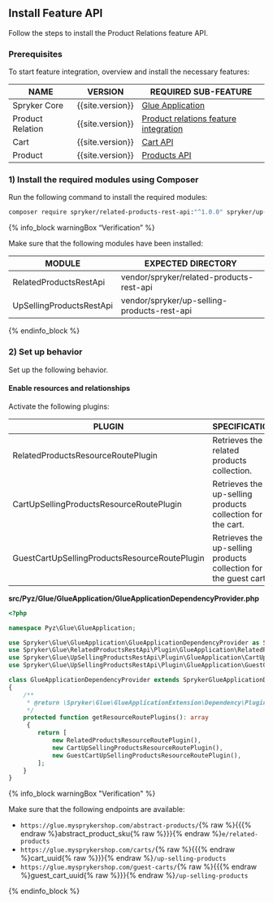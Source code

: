 

## Install Feature API
Follow the steps to install the Product Relations feature API.

### Prerequisites

To start feature integration, overview and install the necessary features:

| NAME | VERSION | REQUIRED  SUB-FEATURE|
|---|---|---|
|Spryker Core| {{site.version}} |[Glue Application](/docs/scos/dev/feature-integration-guides/{{site.version}}/glue-api/glue-api-glue-application-feature-integration.html)|
|Product Relation| {{site.version}} | [Product relations feature integration](/docs/scos/dev/feature-integration-guides/{{site.version}}/product-relations-feature-integration.html)|
|Cart| {{site.version}}| [Cart API](/docs/scos/dev/feature-integration-guides/{{site.version}}/glue-api/glue-api-cart-feature-integration.html) ||
Product| {{site.version}} |[Products API](/docs/scos/dev/feature-integration-guides/{{site.version}}/glue-api/glue-api-product-feature-integration.html)|

### 1) Install the required modules using Composer

Run the following command to install the required modules:

```bash
composer require spryker/related-products-rest-api:"^1.0.0" spryker/up-selling-products-rest-api:"^1.0.0" --update-with-dependencies
```
{% info_block warningBox “Verification” %}

Make sure that the following modules have been installed:

| MODULE | EXPECTED DIRECTORY |
|---|---|
|RelatedProductsRestApi|vendor/spryker/related-products-rest-api|
|UpSellingProductsRestApi|vendor/spryker/up-selling-products-rest-api|

{% endinfo_block %}


### 2) Set up behavior

Set up the following behavior.

#### Enable resources and relationships

Activate the following plugins:

| PLUGIN | SPECIFICATION | PREREQUISITES | NAMESPACE |
|---|---|---|---|
|RelatedProductsResourceRoutePlugin|Retrieves the related products collection.|None|Spryker\Glue\RelatedProductsRestApi\Plugin\GlueApplication|
|CartUpSellingProductsResourceRoutePlugin|Retrieves the up-selling products collection for the cart.|None|`Spryker\Glue\UpSellingProductsRestApi\Plugin\GlueApplication|
|GuestCartUpSellingProductsResourceRoutePlugin|Retrieves the up-selling products collection for the guest cart.|None|Spryker\Glue\UpSellingProductsRestApi\Plugin\GlueApplication|


**src/Pyz/Glue/GlueApplication/GlueApplicationDependencyProvider.php**

```php
<?php

namespace Pyz\Glue\GlueApplication;

use Spryker\Glue\GlueApplication\GlueApplicationDependencyProvider as SprykerGlueApplicationDependencyProvider;
use Spryker\Glue\RelatedProductsRestApi\Plugin\GlueApplication\RelatedProductsResourceRoutePlugin;
use Spryker\Glue\UpSellingProductsRestApi\Plugin\GlueApplication\CartUpSellingProductsResourceRoutePlugin;
use Spryker\Glue\UpSellingProductsRestApi\Plugin\GlueApplication\GuestCartUpSellingProductsResourceRoutePlugin;

class GlueApplicationDependencyProvider extends SprykerGlueApplicationDependencyProvider
{
    /**
     * @return \Spryker\Glue\GlueApplicationExtension\Dependency\Plugin\ResourceRoutePluginInterface[]
     */
    protected function getResourceRoutePlugins(): array
     {
        return [
            new RelatedProductsResourceRoutePlugin(),
            new CartUpSellingProductsResourceRoutePlugin(),
            new GuestCartUpSellingProductsResourceRoutePlugin(),
        ];
    }
}
```

{% info_block warningBox "Verification" %}

Make sure that the following endpoints are available:

- `https://glue.mysprykershop.com/abstract-products/`{% raw %}{{{% endraw %}abstract_product_sku{% raw %}}}{% endraw %}`e/related-products`
- `https://glue.mysprykershop.com/carts/`{% raw %}{{{% endraw %}cart_uuid{% raw %}}}{% endraw %}`/up-selling-products`
- `https://glue.mysprykershop.com/guest-carts/`{% raw %}{{{% endraw %}guest_cart_uuid{% raw %}}}{% endraw %}`/up-selling-products`

{% endinfo_block %}
